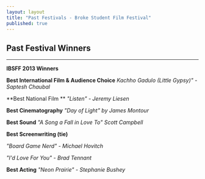 ```yaml
---
layout: layout
title: "Past Festivals - Broke Student Film Festival"
published: true
---
```



## **Past Festival Winners**


****
**IBSFF 2013 Winners**







**Best International Film & Audience Choice**
_Kachho Gadulo (Little Gypsy)" - Saptesh Chaubal_




**Best National Film **
_"Listen" - Jeremy Liesen_





**Best Cinematography**
_"Day of Light" by James Montour_




**Best Sound**
_"A Song a Fall in Love To" Scott Campbell_




**Best Screenwriting (tie)**

_"Board Game Nerd" - Michael Hovitch_

_"I'd Love For You" - Brad Tennant_



**Best Acting**
_"Neon Prairie" - Stephanie Bushey_